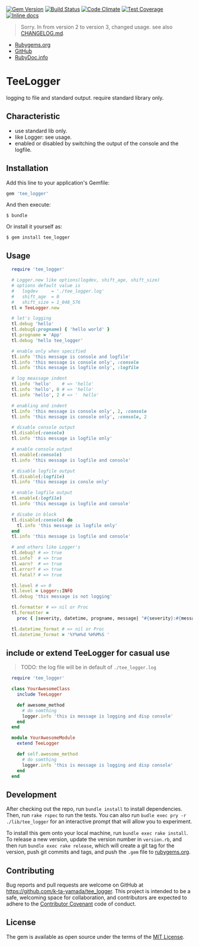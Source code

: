 [![Gem Version][gem_version-svg]][gem_version]
[![Build Status][travis-svg]][travis]
[![Code Climate][codeclimate-svg]][codeclimate]
[![Test Coverage][codeclimate_cov-svg]][codeclimate_cov]
[![Inline docs][inch-ci-svg]][inch-ci]

> Sorry. In from version 2 to version 3, changed usage.
> see also [CHANGELOG.md][tee_logger-changelog].

- [Rubygems.org](https://rubygems.org/gems/tee_logger)
- [GitHub](https://github.com/k-ta-yamada/tee_logger)
- [RubyDoc.info](http://www.rubydoc.info/gems/tee_logger)

# TeeLogger

logging to file and standard output.
require standard library only.


## Characteristic

- use standard lib only.
- like Logger: see usage.
- enabled or disabled by switching the output of the console and the logfile.


## Installation

Add this line to your application's Gemfile:

```ruby
gem 'tee_logger'
```

And then execute:

```
$ bundle
```

Or install it yourself as:

```
$ gem install tee_logger
```


## Usage

```ruby
  require 'tee_logger'

  # Logger.new like options(logdev, shift_age, shift_size)
  # options default value is
  #   logdev     = './tee_logger.log'
  #   shift_age  = 0
  #   shift_size = 1_048_576
  tl = TeeLogger.new

  # let's logging
  tl.debug 'hello'
  tl.debug(:progname) { 'hello world' }
  tl.progname = 'App'
  tl.debug 'hello tee_logger'

  # enable only when specified
  tl.info 'this message is console and logfile'
  tl.info 'this message is console only', :console
  tl.info 'this message is logfile only', :logfile

  # log meassage indent
  tl.info 'hello'    # => 'hello'
  tl.info 'hello', 0 # => 'hello'
  tl.info 'hello', 2 # => '  hello'

  # enabling and indent
  tl.info 'this message is console only', 2, :console
  tl.info 'this message is console only', :console, 2

  # disable console output
  tl.disable(:console)
  tl.info 'this message is logfile only'

  # enable console output
  tl.enable(:console)
  tl.info 'this message is logfile and console'

  # disable logfile output
  tl.disable(:logfile)
  tl.info 'this message is consle only'

  # enable logfile output
  tl.enable(:logfile)
  tl.info 'this message is logfile and console'

  # disabe in block
  tl.disable(:console) do
    tl.info 'this message is logfile only'
  end
  tl.info 'this message is logfile and console'

  # and others like Logger's
  tl.debug? # => true
  tl.info?  # => true
  tl.warn?  # => true
  tl.error? # => true
  tl.fatal? # => true

  tl.level # => 0
  tl.level = Logger::INFO
  tl.debug 'this message is not logging'

  tl.formatter # => nil or Proc
  tl.formatter =
    proc { |severity, datetime, progname, message| "#{severity}:#{message}" }

  tl.datetime_format # => nil or Proc
  tl.datetime_format = '%Y%m%d %H%M%S '
```


## include or extend TeeLogger for casual use

> TODO: the log file will be in default of `./tee_logger.log`

```ruby
  require 'tee_logger'

  class YourAwesomeClass
    include TeeLogger

    def awesome_method
      # do somthing
      logger.info 'this is message is logging and disp console'
    end
  end

  module YourAwesomeModule
    extend TeeLogger

    def self.awesome_method
      # do somthing
      logger.info 'this is message is logging and disp console'
    end
  end
```


## Development

After checking out the repo, run `bundle install` to install dependencies.
Then, run `rake rspec` to run the tests.
You can also run `budle exec pry -r ./lib/tee_logger` for an interactive prompt
that will allow you to experiment.

To install this gem onto your local machine, run `bundle exec rake install`.
To release a new version, update the version number in `version.rb`,
and then run `bundle exec rake release`,
which will create a git tag for the version,
push git commits and tags,
and push the `.gem` file to [rubygems.org](https://rubygems.org).


## Contributing

Bug reports and pull requests are welcome on GitHub
at https://github.com/k-ta-yamada/tee_logger.
This project is intended to be a safe,
welcoming space for collaboration,
and contributors are expected to adhere to the
[Contributor Covenant](http://contributor-covenant.org) code of conduct.


## License

The gem is available as open source under the terms of the
[MIT License](http://opensource.org/licenses/MIT).


[gem_version]: http://badge.fury.io/rb/tee_logger
[gem_version-svg]: https://badge.fury.io/rb/tee_logger.svg

[travis]: https://travis-ci.org/k-ta-yamada/tee_logger
[travis-svg]: https://travis-ci.org/k-ta-yamada/tee_logger.svg

[codeclimate]: https://codeclimate.com/github/k-ta-yamada/tee_logger
[codeclimate-svg]: https://codeclimate.com/github/k-ta-yamada/tee_logger/badges/gpa.svg

[codeclimate_cov]: https://codeclimate.com/github/k-ta-yamada/tee_logger/coverage
[codeclimate_cov-svg]: https://codeclimate.com/github/k-ta-yamada/tee_logger/badges/coverage.svg

[inch-ci]: http://inch-ci.org/github/k-ta-yamada/tee_logger
[inch-ci-svg]: http://inch-ci.org/github/k-ta-yamada/tee_logger.svg?branch=master

[tee_logger-changelog]: https://github.com/k-ta-yamada/tee_logger/blob/master/CHANGELOG.md
